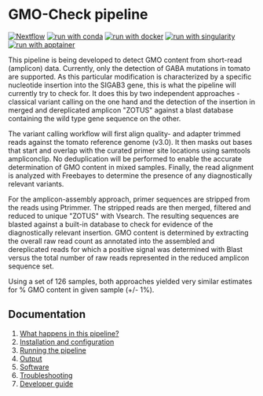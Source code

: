 # GMO-Check pipeline

[![Nextflow](https://img.shields.io/badge/nextflow%20DSL2-%E2%89%A524.04.2-23aa62.svg)](https://www.nextflow.io/)
[![run with conda](http://img.shields.io/badge/run%20with-conda-3EB049?labelColor=000000&logo=anaconda)](https://docs.conda.io/en/latest/)
[![run with docker](https://img.shields.io/badge/run%20with-docker-0db7ed?labelColor=000000&logo=docker)](https://www.docker.com/)
[![run with singularity](https://img.shields.io/badge/run%20with-singularity-1d355c.svg?labelColor=000000)](https://sylabs.io/docs/)
[![run with apptainer](https://img.shields.io/badge/apptainer-run?logo=apptainer&logoColor=3EB049&label=run%20with&labelColor=000000)](https://apptainer.org/)

This pipeline is being developed to detect GMO content from short-read (amplicon) data. Currently, only the detection of GABA mutations in tomato are supported. As this particular modification is characterized by a specific nucleotide insertion into the SIGAB3 gene, this is what the pipeline will currently try to check for. It does this by two independent approaches - classical variant calling on the one hand and the detection of the insertion in merged and dereplicated amplicon "ZOTUS" against a blast database containing the wild type gene sequence on the other. 

The variant calling workflow will first align quality- and adapter trimmed reads against the tomato reference genome (v3.0). It then masks out bases that start and overlap with the curated primer site locations using samtools ampliconclip. No deduplication will be performed to enable the accurate determination of GMO content in mixed samples. Finally, the read alignment is analyzed with Freebayes to determine the presence of any diagnostically relevant variants. 

For the amplicon-assembly approach, primer sequences are stripped from the reads using Ptrimmer. The stripped reads are then merged, filtered and reduced to unique "ZOTUS" with Vsearch. The resulting sequences are blasted against a  built-in database to check for evidence of the diagnostically relevant insertion. GMO content is determined by extracting the overall raw read count as annotated into the assembled and dereplicated reads for which a positive signal was determined with Blast versus the total number of raw reads represented in the reduced amplicon sequence set. 

Using a set of 126 samples, both approaches yielded very similar estimates for % GMO content in given sample (+/- 1%). 

## Documentation 

1. [What happens in this pipeline?](docs/pipeline.md)
2. [Installation and configuration](docs/installation.md)
3. [Running the pipeline](docs/usage.md)
4. [Output](docs/output.md)
5. [Software](docs/software.md)
5. [Troubleshooting](docs/troubleshooting.md)
6. [Developer guide](docs/developer.md)
